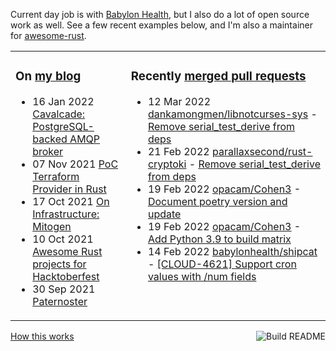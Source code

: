 Current day job is with [Babylon Health](https://github.com/babylonhealth), but I also do a lot of open source work as well. See a few recent examples below, and I'm also a maintainer for [awesome-rust](https://github.com/rust-unofficial/awesome-rust).

<table><tr><td valign="top">

### On [my blog](https://tevps.net/blog)
<!-- blog starts -->
* 16 Jan 2022 [Cavalcade: PostgreSQL-backed AMQP broker](https://tevps.net/blog/2022/01/16/cavalcade-amqp-broker)
* 07 Nov 2021 [PoC Terraform Provider in Rust](https://tevps.net/blog/2021/11/07/poc-terraform-provider-rust)
* 17 Oct 2021 [On Infrastructure: Mitogen](https://tevps.net/blog/2021/10/17/infrastructure-mitogen)
* 10 Oct 2021 [Awesome Rust projects for Hacktoberfest](https://tevps.net/blog/2021/10/10/awesome-rust-projects-hacktoberfest)
* 30 Sep 2021 [Paternoster](https://tevps.net/blog/2021/09/30/paternoster)
<!-- blog ends -->

</td><td valign="top">

### Recently [merged pull requests](https://github.com/search?o=desc&q=is%3Apr+author%3Apalfrey+-user%3Apalfrey+is%3Amerged+is%3Apublic&s=created&type=Issues)

<!-- prs starts -->
* 12 Mar 2022 [dankamongmen/libnotcurses-sys](https://github.com/dankamongmen/libnotcurses-sys) - [Remove serial_test_derive from deps](https://github.com/dankamongmen/libnotcurses-sys/pull/16)
* 21 Feb 2022 [parallaxsecond/rust-cryptoki](https://github.com/parallaxsecond/rust-cryptoki) - [Remove serial_test_derive from deps](https://github.com/parallaxsecond/rust-cryptoki/pull/86)
* 19 Feb 2022 [opacam/Cohen3](https://github.com/opacam/Cohen3) - [Document poetry version and update](https://github.com/opacam/Cohen3/pull/43)
* 19 Feb 2022 [opacam/Cohen3](https://github.com/opacam/Cohen3) - [Add Python 3.9 to build matrix](https://github.com/opacam/Cohen3/pull/42)
* 14 Feb 2022 [babylonhealth/shipcat](https://github.com/babylonhealth/shipcat) - [[CLOUD-4621] Support cron values with <num>/num fields](https://github.com/babylonhealth/shipcat/pull/540)
<!-- prs ends -->

</td></tr></table>

<a href="https://github.com/palfrey/palfrey/actions"><img src="https://github.com/palfrey/palfrey/workflows/Build%20README/badge.svg?branch=master" align="right" alt="Build README"></a> <a href="https://tevps.net/blog/2020/7/11/customising-github-profile-pages/">How this works</a>
